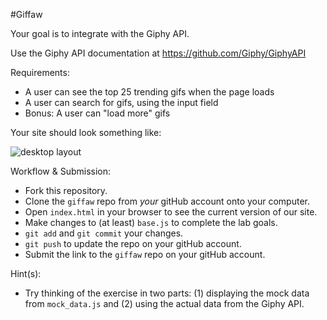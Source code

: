 #Giffaw

Your goal is to integrate with the Giphy API.

Use the Giphy API documentation at https://github.com/Giphy/GiphyAPI

Requirements:

* A user can see the top 25 trending gifs when the page loads
* A user can search for gifs, using the input field
* Bonus: A user can "load more" gifs

Your site should look something like:

![desktop layout](/layout_goal.png)


Workflow & Submission:
* Fork this repository.
* Clone the `giffaw` repo from *your* gitHub account onto your computer.
* Open `index.html` in your browser to see the current version of our site.
* Make changes to (at least) `base.js` to complete the lab goals.
* `git add` and `git commit` your changes.
* `git push` to update the repo on your gitHub account.
* Submit the link to the `giffaw` repo on your gitHub account.

Hint(s):
* Try thinking of the exercise in two parts: (1) displaying the mock data from `mock_data.js` and (2) using the actual data from the Giphy API.

